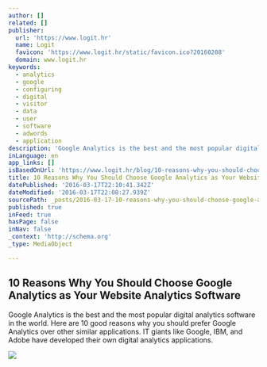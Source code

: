 ```yaml
---
author: []
related: []
publisher:
  url: 'https://www.logit.hr'
  name: Logit
  favicon: 'https://www.logit.hr/static/favicon.ico?20160208'
  domain: www.logit.hr
keywords:
  - analytics
  - google
  - configuring
  - digital
  - visitor
  - data
  - user
  - software
  - adwords
  - application
description: 'Google Analytics is the best and the most popular digital analytics software in the world. Here are 10 good reasons why you should prefer Google Analytics over other similar applications. IT giants like Google, IBM, and Adobe have developed their own digital analytics applications.'
inLanguage: en
app_links: []
isBasedOnUrl: 'https://www.logit.hr/blog/10-reasons-why-you-should-choose-google-analytics/?utm_source=ln&utm_medium=social&utm_content=10reasonsGA&utm_campaign=GoogleAnalyticsIntegrationService'
title: 10 Reasons Why You Should Choose Google Analytics as Your Website Analytics Software
datePublished: '2016-03-17T22:10:41.342Z'
dateModified: '2016-03-17T22:08:27.939Z'
sourcePath: _posts/2016-03-17-10-reasons-why-you-should-choose-google-analytics-as-your-we.md
published: true
inFeed: true
hasPage: false
inNav: false
_context: 'http://schema.org'
_type: MediaObject

---
```

<article style=""><h1>10 Reasons Why You Should Choose Google Analytics as Your Website Analytics Software</h1><p>Google Analytics is the best and the most popular digital analytics software in the world. Here are 10 good reasons why you should prefer Google Analytics over other similar applications. IT giants like Google, IBM, and Adobe have developed their own digital analytics applications.</p><img src="https://www.logit.hr/media/filer_public/64/64/6464827e-47f6-4398-a833-b4994c1b8e91/google_analytics_laptop_2.jpg" /></article>